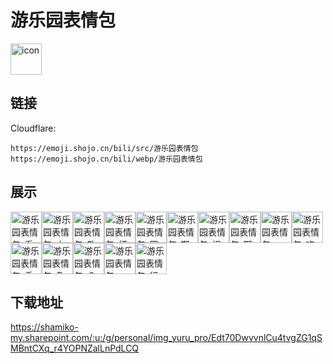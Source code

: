 # 游乐园表情包
<img src="https://emoji.shojo.cn/bili/src/游乐园表情包/icon.png" width="50" height="50" alt="icon">

## 链接
Cloudflare:
```
https://emoji.shojo.cn/bili/src/游乐园表情包
https://emoji.shojo.cn/bili/webp/游乐园表情包
```
## 展示
<img src="https://emoji.shojo.cn/bili/src/游乐园表情包/游乐园表情包-看戏.png" width="50" height="50" alt="游乐园表情包-看戏"><img src="https://emoji.shojo.cn/bili/src/游乐园表情包/游乐园表情包-小丑竟是我.png" width="50" height="50" alt="游乐园表情包-小丑竟是我"><img src="https://emoji.shojo.cn/bili/src/游乐园表情包/游乐园表情包-散发魅力.png" width="50" height="50" alt="游乐园表情包-散发魅力"><img src="https://emoji.shojo.cn/bili/src/游乐园表情包/游乐园表情包-打鼓.png" width="50" height="50" alt="游乐园表情包-打鼓"><img src="https://emoji.shojo.cn/bili/src/游乐园表情包/游乐园表情包-困.png" width="50" height="50" alt="游乐园表情包-困"><img src="https://emoji.shojo.cn/bili/src/游乐园表情包/游乐园表情包-期待.png" width="50" height="50" alt="游乐园表情包-期待"><img src="https://emoji.shojo.cn/bili/src/游乐园表情包/游乐园表情包-祝贺.png" width="50" height="50" alt="游乐园表情包-祝贺"><img src="https://emoji.shojo.cn/bili/src/游乐园表情包/游乐园表情包-啊对对对.png" width="50" height="50" alt="游乐园表情包-啊对对对"><img src="https://emoji.shojo.cn/bili/src/游乐园表情包/游乐园表情包-power.png" width="50" height="50" alt="游乐园表情包-power"><img src="https://emoji.shojo.cn/bili/src/游乐园表情包/游乐园表情包-吃惊.png" width="50" height="50" alt="游乐园表情包-吃惊"><img src="https://emoji.shojo.cn/bili/src/游乐园表情包/游乐园表情包-委屈.png" width="50" height="50" alt="游乐园表情包-委屈"><img src="https://emoji.shojo.cn/bili/src/游乐园表情包/游乐园表情包-急急急.png" width="50" height="50" alt="游乐园表情包-急急急"><img src="https://emoji.shojo.cn/bili/src/游乐园表情包/游乐园表情包-？.png" width="50" height="50" alt="游乐园表情包-？"><img src="https://emoji.shojo.cn/bili/src/游乐园表情包/游乐园表情包-yes.png" width="50" height="50" alt="游乐园表情包-yes"><img src="https://emoji.shojo.cn/bili/src/游乐园表情包/游乐园表情包-行.png" width="50" height="50" alt="游乐园表情包-行">

## 下载地址

https://shamiko-my.sharepoint.com/:u:/g/personal/img_yuru_pro/Edt70DwvvnlCu4tvgZG1qSMBntCXq_r4YOPNZalLnPdLCQ